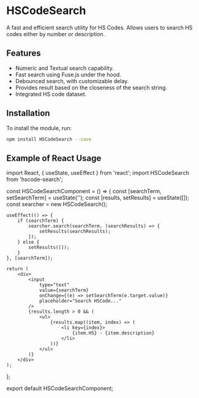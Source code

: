 # HSCodeSearch

A fast and efficient search utility for HS Codes. Allows users to search HS codes either by number or description.

## Features

- Numeric and Textual search capability.
- Fast search using Fuse.js under the hood.
- Debounced search, with customizable delay.
- Provides result based on the closeness of the search string.
- Integrated HS code dataset.

## Installation

To install the module, run: 
```bash
npm install HSCodeSearch --save
```

## Example of React Usage

import React, { useState, useEffect } from 'react';
import HSCodeSearch from 'hscode-search';

const HSCodeSearchComponent = () => {
    const [searchTerm, setSearchTerm] = useState('');
    const [results, setResults] = useState([]);
    const searcher = new HSCodeSearch();

    useEffect(() => {
        if (searchTerm) {
            searcher.search(searchTerm, (searchResults) => {
                setResults(searchResults);
            });
        } else {
            setResults([]);
        }
    }, [searchTerm]);

    return (
        <div>
            <input
                type="text"
                value={searchTerm}
                onChange={(e) => setSearchTerm(e.target.value)}
                placeholder="Search HSCode..."
            />
            {results.length > 0 && (
                <ul>
                    {results.map((item, index) => (
                        <li key={index}>
                            {item.HS} - {item.description}
                        </li>
                    ))}
                </ul>
            )}
        </div>
    );
};

export default HSCodeSearchComponent;